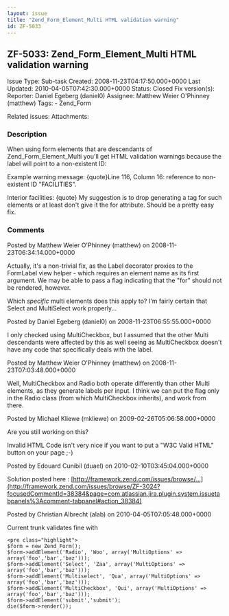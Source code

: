 ```yaml
---
layout: issue
title: "Zend_Form_Element_Multi HTML validation warning"
id: ZF-5033
---
```


ZF-5033: Zend\_Form\_Element\_Multi HTML validation warning
-----------------------------------------------------------

 Issue Type: Sub-task Created: 2008-11-23T04:17:50.000+0000 Last Updated: 2010-04-05T07:42:30.000+0000 Status: Closed Fix version(s): 
 Reporter:  Daniel Egeberg (daniel0)  Assignee:  Matthew Weier O'Phinney (matthew)  Tags: - Zend\_Form
 
 Related issues: 
 Attachments: 
### Description

When using form elements that are descendants of Zend\_Form\_Element\_Multi you'll get HTML validation warnings because the label will point to a non-existent ID:

Example warning message: {quote}Line 116, Column 16: reference to non-existent ID "FACILITIES".

Interior facilities: {quote} My suggestion is to drop generating a tag for such elements or at least don't give it the for attribute. Should be a pretty easy fix.

 

 

### Comments

Posted by Matthew Weier O'Phinney (matthew) on 2008-11-23T06:34:14.000+0000

Actually, it's a non-trivial fix, as the Label decorator proxies to the FormLabel view helper - which requires an element name as its first argument. We may be able to pass a flag indicating that the "for" should not be rendered, however.

Which _specific_ multi elements does this apply to? I'm fairly certain that Select and MultiSelect work properly...

 

 

Posted by Daniel Egeberg (daniel0) on 2008-11-23T06:55:55.000+0000

I only checked using MultiCheckbox, but I assumed that the other Multi descendants were affected by this as well seeing as MultiCheckbox doesn't have any code that specifically deals with the label.

 

 

Posted by Matthew Weier O'Phinney (matthew) on 2008-11-23T07:03:48.000+0000

Well, MultiCheckbox and Radio both operate differently than other Multi elements, as they generate labels per input. I think we can put the flag only in the Radio class (from which MultiCheckbox inherits), and work from there.

 

 

Posted by Michael Kliewe (mkliewe) on 2009-02-26T05:06:58.000+0000

Are you still working on this?

Invalid HTML Code isn't very nice if you want to put a "W3C Valid HTML" button on your page ;-)

 

 

Posted by Edouard Cunibil (duael) on 2010-02-10T03:45:04.000+0000

Solution posted here : [http://framework.zend.com/issues/browse/…](http://framework.zend.com/issues/browse/ZF-3024?focusedCommentId=38384&page=com.atlassian.jira.plugin.system.issuetabpanels%3Acomment-tabpanel#action_38384)

 

 

Posted by Christian Albrecht (alab) on 2010-04-05T07:05:48.000+0000

Current trunk validates fine with

 
    <pre class="highlight">
    $form = new Zend_Form();
    $form->addElement('Radio', 'Woo', array('MultiOptions' => array('foo','bar','baz')));
    $form->addElement('Select', 'Zaa', array('MultiOptions' => array('foo','bar','baz')));
    $form->addElement('Multiselect', 'Qua', array('MultiOptions' => array('foo','bar','baz')));
    $form->addElement('MultiCheckbox', 'Qui', array('MultiOptions' => array('foo','bar','baz')));
    $form->addElement('submit','submit');
    die($form->render());


 

 